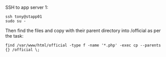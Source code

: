 SSH to app server 1:
```
ssh tony@stapp01
sudo su -
```

Then find the files and copy with their parent directory into /official as per the task:  

```
find /var/www/html/official -type f -name '*.php' -exec cp --parents {} /official \;
```